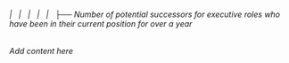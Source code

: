 ###### |   |   |   |   |   ├── Number of potential successors for executive roles who have been in their current position for over a year

*Add content here*